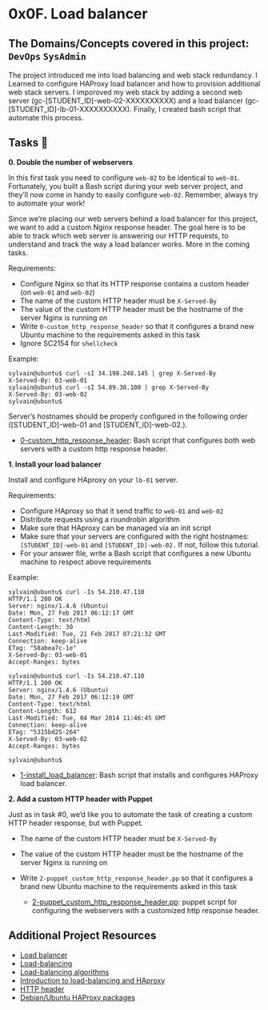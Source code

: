 # 0x0F. Load balancer
## The Domains/Concepts covered in this project: `DevOps` `SysAdmin`

The project introduced me into load balancing and web stack  redundancy. I Learned to configure 
HAProxy load balancer and how to provision additional web stack servers. I imporoved my web stack 
by adding a second web server (gc-[STUDENT_ID]-web-02-XXXXXXXXXX) and a load balancer 
(gc-[STUDENT_ID]-lb-01-XXXXXXXXXX). Finally, I created bash script that automate this process.

## Tasks :page_with_curl:

**0. Double the number of webservers**

In this first task you need to configure `web-02` to be identical to `web-01`. Fortunately, you built a 
Bash script during your web server project, and they’ll now come in handy to easily configure `web-02`. 
Remember, always try to automate your work!

Since we’re placing our web servers behind a load balancer for this project, we want to add a custom Nginx 
response header. The goal here is to be able to track which web server is answering our HTTP requests, 
to understand and track the way a load balancer works. More in the coming tasks.

Requirements:

* Configure Nginx so that its HTTP response contains a custom header (on `web-01` and `web-02`)
* The name of the custom HTTP header must be `X-Served-By`
* The value of the custom HTTP header must be the hostname of the server Nginx is running on
* Write `0-custom_http_response_header` so that it configures a brand new Ubuntu machine to the requirements asked in this task
* Ignore SC2154 for `shellcheck`

Example:

```
sylvain@ubuntu$ curl -sI 34.198.248.145 | grep X-Served-By
X-Served-By: 03-web-01
sylvain@ubuntu$ curl -sI 54.89.38.100 | grep X-Served-By
X-Served-By: 03-web-02
sylvain@ubuntu$
```

Server’s hostnames should be properly configured in the following order ([STUDENT_ID]-web-01 and [STUDENT_ID]-web-02.).

  * [0-custom_http_response_header](./0-custom_http_response_header): Bash script that configures both web servers with a 
custom http response header.

**1. Install your load balancer**

Install and configure HAproxy on your `lb-01` server.

Requirements:

* Configure HAproxy so that it send traffic to `web-01` and `web-02`
* Distribute requests using a roundrobin algorithm
* Make sure that HAproxy can be managed via an init script
* Make sure that your servers are configured with the right hostnames: `[STUDENT_ID]-web-01` and `[STUDENT_ID]-web-02.` 
If not, follow this tutorial.
* For your answer file, write a Bash script that configures a new Ubuntu machine to respect above requirements

Example:

```
sylvain@ubuntu$ curl -Is 54.210.47.110
HTTP/1.1 200 OK
Server: nginx/1.4.6 (Ubuntu)
Date: Mon, 27 Feb 2017 06:12:17 GMT
Content-Type: text/html
Content-Length: 30
Last-Modified: Tue, 21 Feb 2017 07:21:32 GMT
Connection: keep-alive
ETag: "58abea7c-1e"
X-Served-By: 03-web-01
Accept-Ranges: bytes

sylvain@ubuntu$ curl -Is 54.210.47.110
HTTP/1.1 200 OK
Server: nginx/1.4.6 (Ubuntu)
Date: Mon, 27 Feb 2017 06:12:19 GMT
Content-Type: text/html
Content-Length: 612
Last-Modified: Tue, 04 Mar 2014 11:46:45 GMT
Connection: keep-alive
ETag: "5315bd25-264"
X-Served-By: 03-web-02
Accept-Ranges: bytes

sylvain@ubuntu$
```

  * [1-install_load_balancer](./1-install_load_balancer): Bash script that installs and configures HAProxy load balancer.

**2. Add a custom HTTP header with Puppet**

Just as in task #0, we’d like you to automate the task of creating a custom HTTP header response, but with Puppet.

* The name of the custom HTTP header must be `X-Served-By`
* The value of the custom HTTP header must be the hostname of the server Nginx is running on
* Write `2-puppet_custom_http_response_header.pp` so that it configures a brand new Ubuntu machine to the 
requirements asked in this task

  * [2-puppet_custom_http_response_header.pp](./2-puppet_custom_http_response_header.pp): puppet script for configuring 
the webservers with a customized http response header.

## Additional Project Resources
* [Load balancer](https://docs.google.com/document/d/1W0lUL7-pP2Ti7PrLZYssOYPhZIwAtbFNKLJx4NylXH8/edit?usp=sharing)
* [Load-balancing](https://www.thegeekstuff.com/2016/01/load-balancer-intro/)
* [Load-balancing algorithms](https://community.f5.com/t5/technical-articles/intro-to-load-balancing-for-developers-the-algorithms/ta-p/273759)
* [Introduction to load-balancing and HAproxy](https://www.digitalocean.com/community/tutorials/an-introduction-to-haproxy-and-load-balancing-concepts)
* [HTTP header](https://www.techopedia.com/definition/27178/http-header)
* [Debian/Ubuntu HAProxy packages](https://haproxy.debian.net/)
